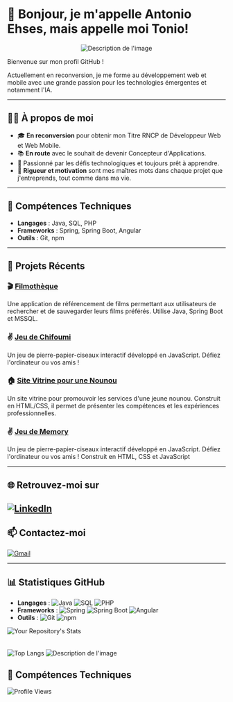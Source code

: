 # 👋 Bonjour, je m'appelle Antonio Ehses, mais appelle moi Tonio!

<p align="center">
  <img src="https://github.com/tonioshakka/img/blob/main/main-qimg-78fad88d63a0dcc9db8e07e1180df49f-pjlq.jpg" alt="Description de l'image">
</p>


Bienvenue sur mon profil GitHub ! 

Actuellement en reconversion, je me forme au développement web et mobile avec une grande passion pour les technologies émergentes et notamment l'IA. 

---

## 🧑‍💻 À propos de moi

- 🎓 **En reconversion** pour obtenir mon Titre RNCP de Développeur Web et Web Mobile.
- 📚 **En route** avec le souhait de devenir Concepteur d'Applications.
- 🌟 Passionné par les défis technologiques et toujours prêt à apprendre.
- 💼 **Rigueur et motivation** sont mes maîtres mots dans chaque projet que j'entreprends, tout comme dans ma vie.

---

## 🔧 Compétences Techniques

- **Langages** : Java, SQL, PHP
- **Frameworks** : Spring, Spring Boot, Angular
- **Outils** : Git, npm

---

## 🚀 Projets Récents

### 🎬 [Filmothèque](https://github.com/tonioshakka/filmotheque)
Une application de référencement de films permettant aux utilisateurs de rechercher et de sauvegarder leurs films préférés. Utilise Java, Spring Boot et MSSQL.

### ✌️ [Jeu de Chifoumi](https://github.com/tonioshakka/Chifoumi)
Un jeu de pierre-papier-ciseaux interactif développé en JavaScript. Défiez l'ordinateur ou vos amis !

### 🏠 [Site Vitrine pour une Nounou](https://github.com/tonioshakka/Site-vitrine-nounou)
Un site vitrine pour promouvoir les services d'une jeune nounou. Construit en HTML/CSS, il permet de présenter les compétences et les expériences professionnelles.

### ✌️ [Jeu de Memory](https://https://github.com/tonioshakka/memory-js)
Un jeu de pierre-papier-ciseaux interactif développé en JavaScript. Défiez l'ordinateur ou vos amis ! Construit en HTML, CSS et JavaScript

---

## 🌐 Retrouvez-moi sur

[![LinkedIn](https://img.shields.io/badge/LinkedIn-%230077B5.svg?style=for-the-badge&logo=linkedin&logoColor=white)](https://www.linkedin.com/in/antonio-ehses-b21a22295/)
---

## 📫 Contactez-moi

[![Gmail](https://img.shields.io/badge/Gmail-D14836?style=for-the-badge&logo=gmail&logoColor=white)](mailto:antonio.ehses@gmail.com)

---

## 📊 Statistiques GitHub

<p align="center">

  - **Langages** : ![Java](https://img.shields.io/badge/Java-%23ED8B00.svg?style=flat&logo=java&logoColor=white) ![SQL](https://img.shields.io/badge/SQL-%2300f.svg?style=flat&logo=postgresql&logoColor=white) ![PHP](https://img.shields.io/badge/PHP-%23777BB4.svg?style=flat&logo=php&logoColor=white)
  - **Frameworks** : ![Spring](https://img.shields.io/badge/Spring-%236DB33F.svg?style=flat&logo=spring&logoColor=white) ![Spring Boot](https://img.shields.io/badge/Spring%20Boot-%236DB33F.svg?style=flat&logo=spring-boot&logoColor=white) ![Angular](https://img.shields.io/badge/Angular-%23DD0031.svg?style=flat&logo=angular&logoColor=white)
  - **Outils** : ![Git](https://img.shields.io/badge/Git-%23F05033.svg?style=flat&logo=git&logoColor=white) ![npm](https://img.shields.io/badge/npm-%23CB3837.svg?style=flat&logo=npm&logoColor=white)
    
  <img src="https://github-readme-stats.vercel.app/api?username=Tonioshakka&show_icons=true&theme=radical" alt="Your Repository's Stats">
  <br><br><br>

  <img src="https://github-readme-stats.vercel.app/api/top-langs/?username=Tonioshakka&layout=compact&theme=radical" alt="Top Langs">

  <img src="https://github.com/tonioshakka/img/blob/main/goku_dev_by_d4nijerez_dfcccgk-fullview.png" alt="Description de l'image">

  ## 🔧 Compétences Techniques



</p>


![Profile Views](https://komarev.com/ghpvc/?username=tonioshakka)


